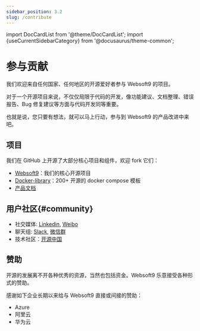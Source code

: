 ```yaml
---
sidebar_position: 3.2
slug: /contribute
---
```


import DocCardList from '@theme/DocCardList';
import {useCurrentSidebarCategory} from '@docusaurus/theme-common';

# 参与贡献

我们欢迎来自任何国家、任何地区的开源爱好者参与 Websoft9 的项目。

对于一个开源项目来说，不仅仅局限于代码的开发，像功能建议、文档整理、错误报告、Bug 修复建议等方面与代码开发同等重要。  

也就是说，您只要有想法，就可以马上行动，参与到 Websoft9 的产品改进中来吧。  


## 项目

我们在 GitHub 上开源了大部分核心项目和组件，欢迎 fork 它们：

- [Websoft9](https://github.com/Websoft9/websoft9)：我们的核心开源项目
- [Docker-library](https://github.com/Websoft9/docker-library)：200+ 开源的 docker compose 模板
- [产品文档](https://github.com/Websoft9/doc.websoft9.com)

## 用户社区{#community}

- 社交媒体: [Linkedin](https://www.linkedin.com/company/websoft9), [Weibo](https://weibo.com/chendelin1982)
- 聊天组: [Slack](https://websoft9-hq.slack.com/), [微信群](https://libs.websoft9.com/Websoft9/feature/icon-userchatgroup-websoft9.png)
- 技术社区：[开源中国](https://www.oschina.net/p/websoft9)

## 赞助

开源的发展离不开各种优秀的资源，当然也包括资金。Websoft9 乐意接受各种形式的赞助。  

感谢如下企业长期以来给与 Websoft9 直接或间接的赞助： 

- Azure
- 阿里云
- 华为云

